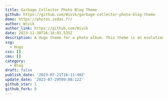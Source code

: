 ```yaml
---
title: Garbage Collector Photo Blog Theme
github: https://github.com/Wivik/garbage-collector-photo-blog-theme
demo: https://photos.zedas.fr/
author: Wivik
author_link: https://github.com/Wivik
date: 2023-11-30T16:16:01.535Z
description: A Hugo theme for a photo album. This theme is an evolution of a previous one.
ssg:
  - Hugo
css: []
cms: []
category:
  - Blog
draft: false
publish_date: '2023-07-21T16:11:40Z'
update_date: '2023-07-29T09:08:12Z'
github_star: 1
github_fork: 0
---
```

